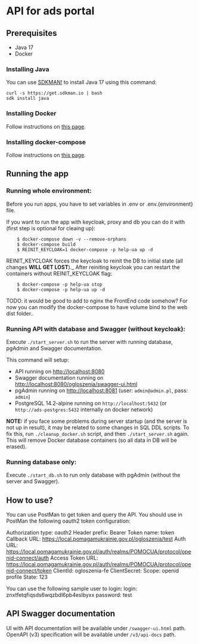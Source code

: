 # API for ads portal

## Prerequisites

- Java 17
- Docker

### Installing Java

You can use [SDKMAN!](https://sdkman.io/) to install Java 17 using this command:
```shell
curl -s https://get.sdkman.io | bash
sdk install java
```

### Installing Docker

Follow instructions on [this page](https://docs.docker.com/get-docker/).

### Installing docker-compose

Follow instructions on [this page](https://docs.docker.com/compose/install/).

## Running the app

### Running whole environment:

Before you run apps, you have to set variables in .env or .env.{environment} file.

If you want to run the app with keycloak, proxy and db you can do it with (first step is optional for cleaing up):

        $ docker-compose down -v --remove-orphans
        $ docker-compose build
        $ REINIT_KEYCLOAK=1 docker-compose -p help-ua up -d

REINIT\_KEYCLOAK forces the keycloak to reinit the DB to initial state (all changes **WILL GET LOST**)._
After reiniting keycloak you can restart the containers without REINIT\_KEYCLOAK flag:

        $ docker-compose -p help-ua stop
        $ docker-compose -p help-ua up -d

TODO: it would be good to add to nginx the FrontEnd code somehow? For now you
can modify the docker-compose to have volume bind to the web dist folder..

### Running API with database and Swagger (without keycloak):

Execute `./start_server.sh` to run the server with running database, pgAdmin and Swagger documentation.

This command will setup:

- API running on [http://localhost:8080](http://localhost:8080)
- Swagger documentation running on [http://localhost:8080/ogloszenia/swagger-ui.html](http://localhost:8080/ogloszenia/swagger-ui.html)
- pgAdmin running on [http://localhost:8081](http://localhost:8081) (user: `admin@admin.pl`, pass: `admin`)
- PostgreSQL 14.2-alpine running on `http://localhost:5432` (or `http://ads-postgres:5432` internally on docker network)

**NOTE:** if you face some problems during server startup (and the server is not up in result), it may be related to some changes in SQL DDL scripts.
To fix this, run `./cleanup_docker.sh` script, and then `./start_server.sh` again. This will remove Docker database containers (so all data in DB will be erased).

### Running database only:

Execute `./start_db.sh` to run only database with pgAdmin (without the server and Swagger).

## How to use?

You can use PostMan to get token and query the API. You should use in PostMan the following oauth2 token configuration:

Authorization type: oauth2
Header prefix: Bearer
Token name: token
Callback URL: https://local.pomagamukrainie.gov.pl/ogloszenia/test
Auth URL: https://local.pomagamukrainie.gov.pl/auth/realms/POMOCUA/protocol/openid-connect/auth
Access Token URL: https://local.pomagamukrainie.gov.pl/auth/realms/POMOCUA/protocol/openid-connect/token
ClientId: ogloszenia-fe
ClientSecret: 
Scope: openid profile
State: 123

You can use the following sample user to login:
login: znxtfetqfiqsds6wqzbdl6pb4eslbyxx
password: test


## API Swagger documentation

UI with API documentation will be available under `/swagger-ui.html` path. OpenAPI (v3) specification will be available under `/v3/api-docs` path.
